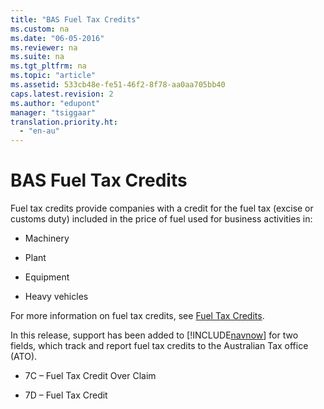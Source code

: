 ```yaml
---
title: "BAS Fuel Tax Credits"
ms.custom: na
ms.date: "06-05-2016"
ms.reviewer: na
ms.suite: na
ms.tgt_pltfrm: na
ms.topic: "article"
ms.assetid: 533cb48e-fe51-46f2-8f78-aa0aa705bb40
caps.latest.revision: 2
ms.author: "edupont"
manager: "tsiggaar"
translation.priority.ht: 
  - "en-au"
---
```

# BAS Fuel Tax Credits
Fuel tax credits provide companies with a credit for the fuel tax \(excise or customs duty\) included in the price of fuel used for business activities in:  
  
-   Machinery  
  
-   Plant  
  
-   Equipment  
  
-   Heavy vehicles  
  
 For more information on fuel tax credits, see [Fuel Tax Credits](http://www.ato.gov.au/businesses/content.aspx?menuid=0&doc=/content/76594.htm&page=2&H2).  
  
 In this release, support has been added to [!INCLUDE[navnow](../../ApplicationDesign/includes/navnow_md.md)] for two fields, which track and report fuel tax credits to the Australian Tax office \(ATO\).  
  
-   7C – Fuel Tax Credit Over Claim  
  
-   7D – Fuel Tax Credit